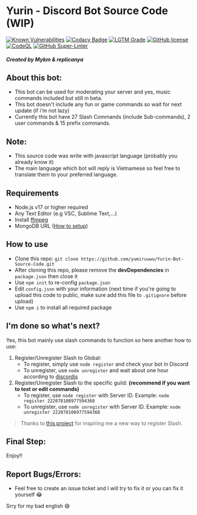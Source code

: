 # Yurin - Discord Bot Source Code (WIP)
[![Known Vulnerabilities](https://img.shields.io/snyk/vulnerabilities/github/yumiruuwu/Yurin-Bot-Source-Code?style=flat-square)](https://snyk.io/test/github/yumiruuwu/Yurin-Bot-Source-Code) [![Codacy Badge](https://img.shields.io/codacy/grade/d45bf290f635470490910eec57429502?style=flat-square)](https://www.codacy.com/gh/yumiruuwu/Yurin-Bot-Source-Code/dashboard?utm_source=github.com&amp;utm_medium=referral&amp;utm_content=yumiruuwu/Yurin-Bot-Source-Code&amp;utm_campaign=Badge_Grade) [![LGTM Grade](https://img.shields.io/lgtm/grade/javascript/github/yumiruuwu/Yurin-Bot-Source-Code?style=flat-square)](https://lgtm.com/projects/g/yumiruuwu/Yurin-Bot-Source-Code/context:javascript) [![GitHub license](https://img.shields.io/github/license/yumiruuwu/Yurin-Bot-Source-Code?style=flat-square)](https://github.com/yumiruuwu/Yurin-Bot-Source-Code/blob/master/LICENSE) [![CodeQL](https://github.com/yumiruuwu/Yurin-Bot-Source-Code/actions/workflows/codeql-analysis.yml/badge.svg)](https://github.com/yumiruuwu/Yurin-Bot-Source-Code/actions/workflows/codeql-analysis.yml) [![GitHub Super-Linter](https://github.com/yumiruuwu/Yurin-Bot-Source-Code/workflows/Lint%20Code%20Base/badge.svg)](https://github.com/marketplace/actions/super-linter) 

##### Created by Mykm & replicanya

## About this bot:
- This bot can be used for moderating your server and yes, music commands included but still in beta.
- This bot doesn't include any fun or game commands so wait for next update (if i'm not lazy)
- Currently this bot have 27 Slash Commands (include Sub-commands), 2 user commands & 15 prefix commands.

## Note:
- This source code was write with javascript language (probably you already know it)
- The main language which bot will reply is Vietnamese so feel free to translate them to your preferred language.

## Requirements
- Node.js v17 or higher required
- Any Text Editor (e.g VSC, Sublime Text,...)
- Install [ffmpeg](https://www.ffmpeg.org)
- MongoDB URL ([How to setup](https://youtu.be/4X2qsZudLNY))

## How to use
- Clone this repo: `git clone https://github.com/yumiruuwu/Yurin-Bot-Source-Code.git`
- After cloning this repo, please remove the **devDependencies** in `package.json` then close it
- Use `npm init` to re-config `package.json`
- Edit `config.json` with your information (next time if you're going to upload this code to public, make sure add this file to `.gitignore` before upload)
- Use `npm i` to install all required package

## I'm done so what's next?
Yes, this bot mainly use slash commands to function so here another how to use:
1. Register/Unregister Slash to Global:
    - To register, simply use `node register` and check your bot in Discord
    - To unregister, use `node unregister` and wait about one hour according to [discordjs](https://discordjs.guide/interactions/registering-slash-commands.html#global-commands)
2. Register/Unregister Slash to the specific guild: **(recommend if you want to test or edit commands)**
    - To register, use `node register` with Server ID. Example: `node register 222078108977594368`
    - To unregister, use `node unregister` with Server ID. Example: `node unregister 222078108977594368`
> Thanks to [this project](https://github.com/DankMemer/sniper) for inspiring me a new way to register Slash.

## Final Step:
Enjoy!!

## Report Bugs/Errors:
- Feel free to create an issue ticket and I will try to fix it or you can fix it yourself :joy:

Srry for my bad english :sweat_smile: